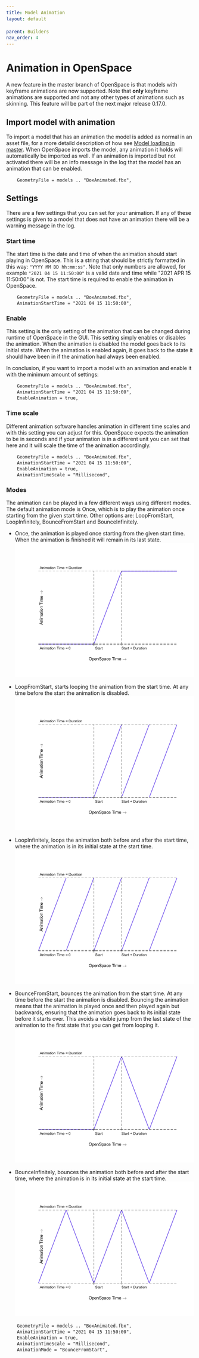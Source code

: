 ```yaml
---
title: Model Animation
layout: default

parent: Builders
nav_order: 4
---
```


# Animation in OpenSpace
A new feature in the master branch of OpenSpace is that models with keyframe animations are now supported. Note that **only** keyframe animations are supported and not any other types of animations such as skinning. This feature will be part of the next major release 0.17.0.

## Import model with animation
To import a model that has an animation the model is added as normal in an asset file, for a more detaild description of how see [Model loading in master](model-loading). When OpenSpace imports the model, any animation it holds will automatically be imported as well. If an animation is imported but not activated there will be an info message in the log that the model has an animation that can be enabled.

~~~
    GeometryFile = models .. "BoxAnimated.fbx",
~~~

## Settings
There are a few settings that you can set for your animation. If any of these settings is given to a model that does not have an animation there will be a warning message in the log.

### Start time
The start time is the date and time of when the animation should start playing in OpenSpace. This is a string that should be strictly formatted in this way: <code>"YYYY MM DD hh:mm:ss"</code>. Note that only numbers are allowed, for example <code>"2021 04 15 11:50:00"</code> is a valid date and time while "2021 APR 15 11:50:00" is not. The start time is required to enable the animation in OpenSpace.

~~~
    GeometryFile = models .. "BoxAnimated.fbx",
    AnimationStartTime = "2021 04 15 11:50:00",
~~~

### Enable
This setting is the only setting of the animation that can be changed during runtime of OpenSpace in the GUI. This setting simply enables or disables the animation. When the animation is disabled the model goes back to its initial state. When the animation is enabled again, it goes back to the state it should have been in if the animation had always been enabled.

In conclusion, if you want to import a model with an animation and enable it with the minimum amount of settings:

~~~
    GeometryFile = models .. "BoxAnimated.fbx",
    AnimationStartTime = "2021 04 15 11:50:00",
    EnableAnimation = true,
~~~

### Time scale
Different animation software handles animation in different time scales and with this setting you can adjust for this. OpenSpace expects the animation to be in seconds and if your animation is in a different unit you can set that here and it will scale the time of the animation accordingly.

~~~
    GeometryFile = models .. "BoxAnimated.fbx",
    AnimationStartTime = "2021 04 15 11:50:00",
    EnableAnimation = true,
    AnimationTimeScale = "Millisecond",
~~~

### Modes
The animation can be played in a few different ways using different modes. The default animation mode is Once, which is to play the animation once starting from the given start time. Other options are: LoopFromStart, LoopInfinitely, BounceFromStart and BounceInfinitely.

- Once, the animation is played once starting from the given start time. When the animation is finished it will remain in its last state.
![](animationGraphs/once.png)

- LoopFromStart, starts looping the animation from the start time. At any time before the start the animation is disabled.
![](animationGraphs/loopStart.png)

- LoopInfinitely, loops the animation both before and after the start time, where the animation is in its initial state at the start time.
![](animationGraphs/loopInf.png)

- BounceFromStart, bounces the animation from the start time. At any time before the start the animation is disabled. Bouncing the animation means that the animation is played once and then played again but backwards, ensuring that the animation goes back to its initial state before it starts over. This avoids a visible jump from the last state of the animation to the first state that you can get from looping it.
![](animationGraphs/bounceStart.png)

- BounceInfinitely, bounces the animation both before and after the start time, where the animation is in its initial state at the start time.
![](animationGraphs/bounceInf.png)

~~~
    GeometryFile = models .. "BoxAnimated.fbx",
    AnimationStartTime = "2021 04 15 11:50:00",
    EnableAnimation = true,
    AnimationTimeScale = "Millisecond",
    AnimationMode = "BounceFromStart",
~~~
